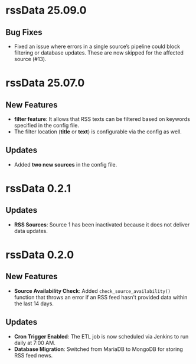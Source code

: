 # rssData 25.09.0

## Bug Fixes
- Fixed an issue where errors in a single source’s pipeline could block filtering or database updates.
  These are now skipped for the affected source (#13).

# rssData 25.07.0

## New Features
-  **filter feature**: It allows that RSS texts can be filtered based on keywords specified in the config file.
- The filter location (**title** or **text**) is configurable via the config as well.

## Updates
- Added **two new sources** in the config file.

# rssData 0.2.1

## Updates
- **RSS Sources**: Source 1 has been inactivated because it does not deliver data updates. 

# rssData 0.2.0

## New Features
- **Source Availability Check**: Added `check_source_availability()` function that throws an error if an RSS feed hasn't provided data within the last 14 days.

## Updates
- **Cron Trigger Enabled**: The ETL job is now scheduled via Jenkins to run daily at 7:00 AM.
- **Database Migration**: Switched from MariaDB to MongoDB for storing RSS feed news.


